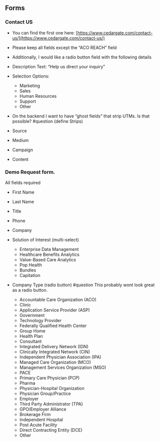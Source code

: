 ## Forms

### Contact US
-   You can find the first one here: [https://www.cedargate.com/contact-us/](https://www.cedargate.com/contact-us/)

-   Please keep all fields except the “ACO REACH” field
-   Additionally, I would like a radio button field with the following details

-   Description Text: “Help us direct your inquiry”
-   Selection Options:
	-   Marketing
	-   Sales
	-   Human Resources
	-   Support
	-   Other

-   On the backend I want to have “ghost fields” that strip UTMs. Is that possible? #question (define Strips)

-   Source
-   Medium
-   Campaign
-   Content

### Demo Request form. 
All fields required

-   First Name
-   Last Name
-   Title
-   Phone
-   Company
-   Solution of Interest (multi-select)
	-   Enterprise Data Management
	-   Healthcare Benefits Analytics
	-   Value-Based Care Analytics
	-   Pop Health
	-   Bundles
	-   Capitation

-   Company Type (radio button) #question This probably wont look great as a radio button.
	-   Accountable Care Organization (ACO)
	-   Clinic
	-   Application Service Provider (ASP)
	-   Government
	-   Technology Provider
	-   Federally Qualified Health Center
	-   Group Home
	-   Health Plan
	-   Consultant
	-   Integrated Delivery Network (IDN)
	-   Clinically Integrated Network (CIN)
	-   Independent Physician Association (IPA)
	-   Managed Care Organization (MCO)
	-   Management Services Organization (MSO)
	-   PACE
	-   Primary Care Physician (PCP)
	-   Pharma
	-   Physician-Hospital Organization
	-   Physician Group/Practice
	-   Employer
	-   Third Party Administrator (TPA)
	-   GPO/Employer Alliance
	-   Brokerage Firm
	-   Independent Hospital
	-   Post Acute Facility
	-   Direct Contracting Entity (DCE)
	-   Other